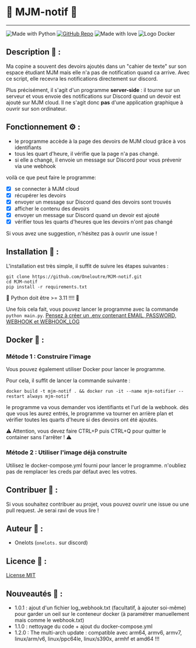 # :bell:   MJM-notif   :bell:

------------------

![Made with Python](https://img.shields.io/badge/Made%20with-Python-1f425f.svg) [![GitHub Repo](https://img.shields.io/badge/GitHub-Repo_link-green.svg)](https://github.com/Oneloutre/MJM-notif) ![Made with love](https://img.shields.io/badge/%E2%9D%A4%EF%B8%8F_Made_with-love-red) ![Logo Docker](https://img.shields.io/badge/Docker-2CA5E0?style=for-the-badge&logo=docker&logoColor=white)

## Description :page_facing_up: :

Ma copine a souvent des devoirs ajoutés dans un "cahier de texte" sur son espace étudiant MJM mais elle n'a pas de notification quand ca arrive. Avec ce script, elle recevra les notifications directement sur discord.

Plus précisément, il s'agit d'un programme __server-side__ : il tourne sur un serveur et vous envoie des notifications sur Discord quand un devoir est ajouté sur MJM cloud.
Il ne s'agit donc **pas** d'une application graphique à ouvrir sur son ordinateur.

## Fonctionnement :gear: :

- le programme accède à la page des devoirs de MJM cloud grâce à vos identifiants
- tous les quart d'heure, il vérifie que la page n'a pas changé.
- si elle a changé, il envoie un message sur Discord pour vous prévenir via une webhook

voilà ce que peut faire le programme:

- [x] se connecter à MJM cloud
- [x] récupérer les devoirs
- [x] envoyer un message sur Discord quand des devoirs sont trouvés
- [x] afficher le contenu des devoirs
- [x] envoyer un message sur Discord quand un devoir est ajouté
- [x] vérifier tous les quarts d'heures que les devoirs n'ont pas changé

Si vous avez une suggestion, n'hésitez pas à ouvrir une issue !

## Installation :wrench: :

L'installation est très simple, il suffit de suivre les étapes suivantes :

```
git clone https://github.com/Oneloutre/MJM-notif.git
cd MJM-notif
pip install -r requirements.txt
```

:signal_strength: Python doit être >= 3.11 !!!! :signal_strength:

Une fois cela fait, vous pouvez lancer le programme avec la commande `python main.py`.
<u> Pensez à créer un .env contenant EMAIL, PASSWORD, WEBHOOK et WEBHOOK_LOG </u>

## Docker :whale: :
### Métode 1 : Construire l'image

Vous pouvez également utiliser Docker pour lancer le programme.

Pour cela, il suffit de lancer la commande suivante :

```
docker build -t mjm-notif . && docker run -it --name mjm-notifier --restart always mjm-notif
```
le programme va vous demander vos identifiants et l'url de la webhook.
dès que vous les aurez entrés, le programme va tourner en arrière plan et vérifier toutes les quarts d'heure si des devoirs ont été ajoutés.

:warning: Attention, vous devez faire CTRL+P puis CTRL+Q pour quitter le container sans l'arrêter ! :warning:

### Métode 2 : Utiliser l'image déjà construite

Utilisez le docker-compose.yml fourni pour lancer le programme.
n'oubliez pas de remplacer les creds par défaut avec les votres.

## Contribuer :handshake: :

Si vous souhaitez contribuer au projet, vous pouvez ouvrir une issue ou une pull request. Je serai ravi de vous lire !

## Auteur :pencil: :

- Onelots (`onelots.` sur discord)

## Licence :scroll: :

[License MIT](https://choosealicense.com/licenses/mit/)


## Nouveautés :loudspeaker: :

- 1.0.1 : ajout d'un fichier log_webhook.txt (facultatif, à ajouter soi-même) pour garder un oeil sur le conteneur docker (à paramétrer manuellement mais comme le webhook.txt)
- 1.1.0 : nettoyage du code + ajout du docker-compose.yml
- 1.2.0 : The multi-arch update : compatible avec arm64, armv6, armv7, linux/arm/v6, linux/ppc64le, linux/s390x, armhf et amd64 !!!